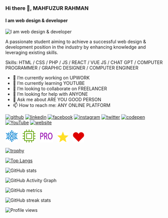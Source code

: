### Hi there 👋, MAHFUZUR RAHMAN
#### I am web design & developer
![I am web design & developer](https://scontent.fjsr6-1.fna.fbcdn.net/v/t39.30808-6/338424005_766556171657674_5966134255420106567_n.png?_nc_cat=105&ccb=1-7&_nc_sid=e3f864&_nc_ohc=LeDHLUA7wZkAX_akU3D&_nc_ht=scontent.fjsr6-1.fna&oh=00_AfC9n5SwhKEopOYWbizsXyjx2IoyAvSya3_bb780K7Mmeg&oe=642A6164)

A passionate student aiming to achieve a successful web design & development position in the industry by enhancing knowledge and leveraging existing skills.

Skills: HTML / CSS / PHP / JS / REACT / VUE  JS / CHAT GPT / COMPUTER PROGRAMMER / GRAPHIC DESIGNER / COMPUTER ENGINEER

- 🔭 I’m currently working on UPWORK 
- 🌱 I’m currently learning YOUTUBE 
- 👯 I’m looking to collaborate on FREELANCER 
- 🤔 I’m looking for help with ANYONE 
- 💬 Ask me about ARE YOU GOOD PERSON 
- 📫 How to reach me: ANY ONLINE PLATFORM 


[<img src='https://cdn.jsdelivr.net/npm/simple-icons@3.0.1/icons/github.svg' alt='github' height='40'>](https://github.com/SHEBABD12)  [<img src='https://cdn.jsdelivr.net/npm/simple-icons@3.0.1/icons/linkedin.svg' alt='linkedin' height='40'>](https://www.linkedin.com/in/in/fmrbd//)  [<img src='https://cdn.jsdelivr.net/npm/simple-icons@3.0.1/icons/facebook.svg' alt='facebook' height='40'>](https://www.facebook.com/fmrbd)  [<img src='https://cdn.jsdelivr.net/npm/simple-icons@3.0.1/icons/instagram.svg' alt='instagram' height='40'>](https://www.instagram.com/sheba.bd/)  [<img src='https://cdn.jsdelivr.net/npm/simple-icons@3.0.1/icons/twitter.svg' alt='twitter' height='40'>](https://twitter.com/INBCMB)  [<img src='https://cdn.jsdelivr.net/npm/simple-icons@3.0.1/icons/codepen.svg' alt='codepen' height='40'>](https://codepen.io/SHEBABD12)  [<img src='https://cdn.jsdelivr.net/npm/simple-icons@3.0.1/icons/youtube.svg' alt='YouTube' height='40'>](https://www.youtube.com/channel/r9AHbOuMu8uZqMYZ2swbzg)  [<img src='https://cdn.jsdelivr.net/npm/simple-icons@3.0.1/icons/icloud.svg' alt='website' height='40'>](https://sebacomputer.com/)  

<a href='https://archiveprogram.github.com/'><img src='https://raw.githubusercontent.com/acervenky/animated-github-badges/master/assets/acbadge.gif' width='40' height='40'></a> <a href='https://docs.github.com/en/developers'><img src='https://raw.githubusercontent.com/acervenky/animated-github-badges/master/assets/devbadge.gif' width='40' height='40'></a> <a href='https://github.com/pricing'><img src='https://raw.githubusercontent.com/acervenky/animated-github-badges/master/assets/pro.gif' width='40' height='40'></a> <a href='https://stars.github.com/'><img src='https://raw.githubusercontent.com/acervenky/animated-github-badges/master/assets/starbadge.gif' width='35' height='35'></a> <a href='https://docs.github.com/en/github/supporting-the-open-source-community-with-github-sponsors'><img src='https://raw.githubusercontent.com/acervenky/animated-github-badges/master/assets/sponsorbadge.gif' width='35' height='35'></a> 

[![trophy](https://github-profile-trophy.vercel.app/?username=SHEBABD12)](https://github.com/ryo-ma/github-profile-trophy)

[![Top Langs](https://github-readme-stats.vercel.app/api/top-langs/?username=SHEBABD12)](https://github.com/anuraghazra/github-readme-stats)

![GitHub stats](https://github-readme-stats.vercel.app/api?username=SHEBABD12&show_icons=true)  

![GitHub Activity Graph](https://activity-graph.herokuapp.com/graph?username=SHEBABD12)  

![GitHub metrics](https://metrics.lecoq.io/SHEBABD12)  

![GitHub streak stats](https://streak-stats.demolab.com/?user=SHEBABD12)  

![Profile views](https://gpvc.arturio.dev/SHEBABD12)  
